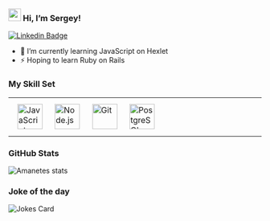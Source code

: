 ### <img src="https://media.giphy.com/media/hvRJCLFzcasrR4ia7z/giphy.gif" width="25px"> Hi, I’m Sergey!

[![Linkedin Badge](https://img.shields.io/badge/-LinkedIn-0e76a8?style=flat-square&logo=Linkedin&logoColor=white)](https://www.linkedin.com/in/%D1%81%D0%B5%D1%80%D0%B3%D0%B5%D0%B9-%D1%84%D0%B0%D1%82%D1%8E%D1%85%D0%B8%D0%BD-241b38b2/)


- 🌱 I’m currently learning JavaScript on Hexlet 
- ⚡ Hoping to learn Ruby on Rails

### My Skill Set  
<table><tr><td valign="top" width="33%">
  
  <img style="margin: 10px" src="https://profilinator.rishav.dev/skills-assets/javascript-original.svg" alt="JavaScript" height="50" /> 
  <img style="margin: 10px" src="https://profilinator.rishav.dev/skills-assets/nodejs-original-wordmark.svg" alt="Node.js" height="50" /> 
  <img style="margin: 10px" src="https://profilinator.rishav.dev/skills-assets/git-scm-icon.svg" alt="Git" height="50" />  
  <img style="margin: 10px" src="https://profilinator.rishav.dev/skills-assets/postgresql-original-wordmark.svg" alt="PostgreSQL" height="50" />  
  
  </td></tr></table>  

### GitHub Stats
  
  ![Amanetes stats](https://github-readme-stats.vercel.app/api/top-langs/?username=Amanetes&theme=blue-green)
  
### Joke of the day

![Jokes Card](https://readme-jokes.vercel.app/api)

<!---
Amanetes/Amanetes is a ✨ special ✨ repository because its `README.md` (this file) appears on your GitHub profile.
You can click the Preview link to take a look at your changes.
--->

